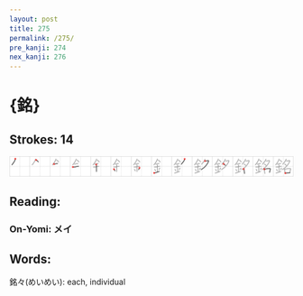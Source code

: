 ```yaml
---
layout: post
title: 275
permalink: /275/
pre_kanji: 274
nex_kanji: 276
---
```


# {銘}

## Strokes: 14

<div class="stroke"><img src="../images/E98A98.png" /></div>

## Reading:

### On-Yomi: メイ

## Words:

銘々(めいめい): each, individual
